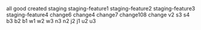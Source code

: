 all good
created staging
staging-feature1
staging-feature2
staging-feature3
staging-feature4
change6
change4
change7
change108
change v2
s3
s4
b3
b2
b1
w1
w2
w3
n3
n2
j2
j1
u2
u3